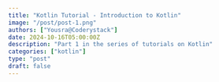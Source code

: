 ```yaml
---
title: "Kotlin Tutorial - Introduction to Kotlin"
image: "/post/post-1.png"
authors: ["Yousra@Coderystack"]
date: 2024-10-16T05:00:00Z
description: "Part 1 in the series of tutorials on Kotlin"
categories: ["kotlin"]
type: "post"
draft: false
---
```


 
